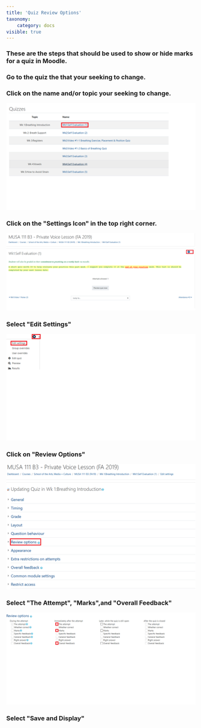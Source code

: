 ```yaml
---
title: 'Quiz Review Options'
taxonomy:
    category: docs
visible: true
---
```


### These are the steps that should be used to show or hide marks for a quiz in Moodle.

### Go to the quiz the that your seeking to change.

### Click on the name and/or topic your seeking to change.

![](MUSI-2.png)


### Click on the "Settings Icon" in the top right corner.
![](MUSI-3.png)

### Select "Edit Settings"
![](MUSI-4.png)




### Click on "Review Options"
![](MUSI-5.png)




### Select "The Attempt", "Marks",and "Overall Feedback"
![](MUSI-6.png)



### Select "Save and Display"
